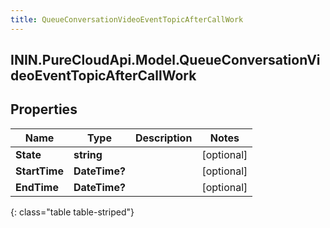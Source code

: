 ```yaml
---
title: QueueConversationVideoEventTopicAfterCallWork
---
```

## ININ.PureCloudApi.Model.QueueConversationVideoEventTopicAfterCallWork

## Properties

|Name | Type | Description | Notes|
|------------ | ------------- | ------------- | -------------|
| **State** | **string** |  | [optional] |
| **StartTime** | **DateTime?** |  | [optional] |
| **EndTime** | **DateTime?** |  | [optional] |
{: class="table table-striped"}


